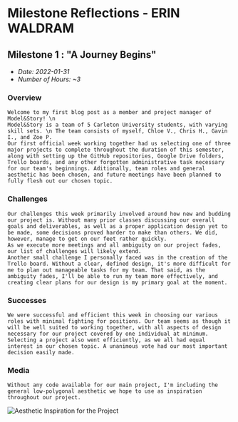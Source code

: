 # Milestone Reflections - ERIN WALDRAM #

## Milestone 1 : "A Journey Begins" ##
 - _Date: 2022-01-31_
 - _Number of Hours: ~3_

 ### Overview ###
    Welcome to my first blog post as a member and project manager of Model&Story! \n
    Model&Story is a team of 5 Carleton University students, with varying skill sets. \n The team consists of myself, Chloe V., Chris H., Gavin I., and Zoe P.
    Our first official week working together had us selecting one of three major projects to complete throughout the duration of this semester, along with setting up the GitHub repositories, Google Drive folders, Trello boards, and any other forgotten administrative task necessary for our team's beginnings. Aditionally, team roles and general aesthetic has been chosen, and future meetings have been planned to fully flesh out our chosen topic.

 ### Challenges ###
    Our challenges this week primarily involved around how new and budding our project is. Without many prior classes discussing our overall goals and deliverables, as well as a proper application design yet to be made, some decisions proved harder to make than others. We did, however, manage to get on our feet rather quickly.
    As we execute more meetings and all ambiguity on our project fades, our list of challenges will likely extend.
    Another small challenge I personally faced was in the creation of the Trello board. Without a clear, defined design, it's more difficult for me to plan out manageable tasks for my team. That said, as the ambiguity fades, I'll be able to run my team more effectively, and creating clear plans for our design is my primary goal at the moment.

 ### Successes ###
    We were successful and efficient this week in choosing our various roles with minimal fighting for positions. Our team seems as though it will be well suited to working together, with all aspects of design necessary for our project covered by one individual at minimum. 
    Selecting a project also went efficiently, as we all had equal interest in our chosen topic. A unanimous vote had our most important decision easily made.

 
 ### Media ###
    Without any code available for our main project, I'm including the general low-polygonal aesthetic we hope to use as inspiration throughout our project.
 ![Aesthetic Inspiration for the Project](https://cdnb.artstation.com/p/assets/images/images/013/771/861/large/tyler-walters-tyler-walters-tyler-walters-dreamdeck-lowpoly.jpg?1541024259)
 <!-- Image taken from Tyler Walters on ArtStation for inspiration: https://www.artstation.com/artwork/4yOP8 -->
